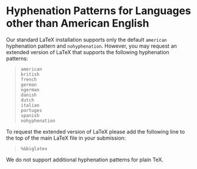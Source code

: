 Hyphenation Patterns for Languages other than American English
==============================================================

Our standard LaTeX installation supports only the default `american`
hyphenation pattern and `nohyphenation`. However, you may request an
extended version of LaTeX that supports the following hyphenation
patterns:

>     american
>     british
>     french
>     german
>     ngerman
>     danish
>     dutch
>     italian
>     portuges
>     spanish
>     nohyphenation

To request the extended version of LaTeX please add the following line
to the top of the main LaTeX file in your submission:

>     %&biglatex

We do not support additional hyphenation patterns for plain TeX.
